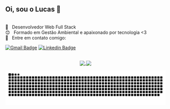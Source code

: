 ## Oi, sou o Lucas :wave:

<br/> :purple_heart: &nbsp; Desenvolvedor Web Full Stack
<br/> :blush: &nbsp; Formado em Gestão Ambiental e apaixonado por tecnologia <3
<br/> :email: &nbsp; Entre em contato comigo: 

[![Gmail Badge](https://img.shields.io/badge/-Gmail-c14438?style=flat-square&logo=Gmail&logoColor=white&link=mailto:lucas.piva.dias@gmail.com)](mailto:lucas.piva.dias@gmail.com)
[![Linkedin Badge](https://img.shields.io/badge/-LinkedIn-blue?style=flat-square&logo=Linkedin&logoColor=white&link=https://www.linkedin.com/in/luccaspiva/)](https://www.linkedin.com/in/luccaspiva/)

<br/>
<div  align="center"> 
  <a href="https://github.com/luccaspiva">
  <img height="150em"   align="center" src="https://github-readme-stats.vercel.app/api?username=luccaspiva&show_icons=true&theme=tokyonight&include_all_commits=true&count_private=true"/>
  <img height="150em"  align="center" src="https://github-readme-stats.vercel.app/api/top-langs/?username=luccaspiva&&layout=compact&hide=shell&theme=tokyonight"/>

  ![Snake animation](https://github.com/ellen2121/ellen2121/blob/output/github-contribution-grid-snake.svg)

</div>
